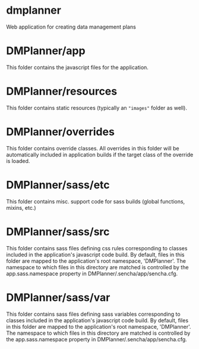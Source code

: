 dmplanner
=========

Web application for creating data management plans

# DMPlanner/app

This folder contains the javascript files for the application.

# DMPlanner/resources

This folder contains static resources (typically an `"images"` folder as well).

# DMPlanner/overrides

This folder contains override classes. All overrides in this folder will be 
automatically included in application builds if the target class of the override
is loaded.

# DMPlanner/sass/etc

This folder contains misc. support code for sass builds (global functions, 
mixins, etc.)

# DMPlanner/sass/src

This folder contains sass files defining css rules corresponding to classes
included in the application's javascript code build.  By default, files in this 
folder are mapped to the application's root namespace, 'DMPlanner'. The
namespace to which files in this directory are matched is controlled by the
app.sass.namespace property in DMPlanner/.sencha/app/sencha.cfg. 

# DMPlanner/sass/var

This folder contains sass files defining sass variables corresponding to classes
included in the application's javascript code build.  By default, files in this 
folder are mapped to the application's root namespace, 'DMPlanner'. The
namespace to which files in this directory are matched is controlled by the
app.sass.namespace property in DMPlanner/.sencha/app/sencha.cfg.
